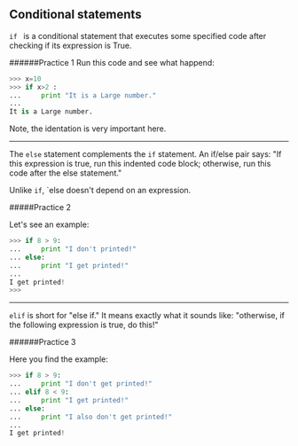 ## Conditional statements

`if ` is a conditional statement that executes some specified code after checking if its expression is True.

######Practice 1
Run this code and see what happend:
```python
>>> x=10
>>> if x>2 :
...     print "It is a Large number."
...
It is a Large number.
```
Note, the identation is very important here.

---
The `else` statement complements the `if` statement. An if/else pair says: "If this expression is true, run this indented code block; otherwise, run this code after the else statement."

Unlike `if`, `else doesn't depend on an expression.

#####Practice 2

Let's see an example:
```python
>>> if 8 > 9:
...     print "I don't printed!"
... else:
...     print "I get printed!"
...
I get printed!
>>>
```
---

`elif` is short for "else if." It means exactly what it sounds like: "otherwise, if the following expression is true, do this!"

######Practice 3

Here you find the example:

```python
>>> if 8 > 9:
...     print "I don't get printed!"
... elif 8 < 9:
...     print "I get printed!"
... else:
...     print "I also don't get printed!"
...
I get printed!
```


